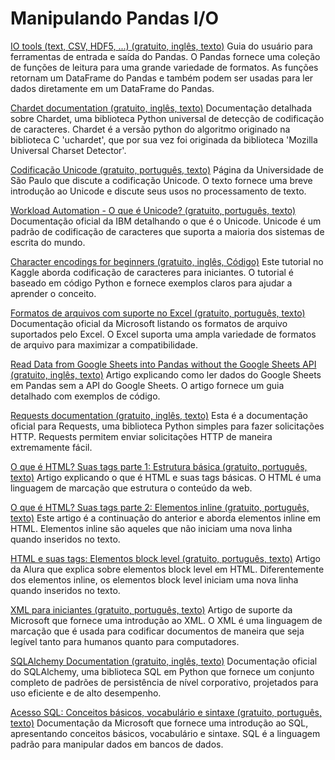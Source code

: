 # Manipulando Pandas I/O

[IO tools (text, CSV, HDF5, ...) (gratuito, inglês, texto)](https://pandas.pydata.org/docs/user_guide/io.html)
Guia do usuário para ferramentas de entrada e saída do Pandas. O Pandas fornece uma coleção de funções de leitura para uma grande variedade de formatos. As funções retornam um DataFrame do Pandas e também podem ser usadas para ler dados diretamente em um DataFrame do Pandas.

[Chardet documentation (gratuito, inglês, texto)](https://chardet.readthedocs.io/en/latest/)
Documentação detalhada sobre Chardet, uma biblioteca Python universal de detecção de codificação de caracteres. Chardet é a versão python do algoritmo originado na biblioteca C 'uchardet', que por sua vez foi originada da biblioteca 'Mozilla Universal Charset Detector'.

[Codificação Unicode (gratuito, português, texto)](https://www.ime.usp.br/~pf/algoritmos/apend/unicode.html#detection)
Página da Universidade de São Paulo que discute a codificação Unicode. O texto fornece uma breve introdução ao Unicode e discute seus usos no processamento de texto.

[Workload Automation - O que é Unicode? (gratuito, português, texto)](https://www.ibm.com/docs/pt-br/workload-automation/9.3.0?topic=support-what-is-unicode)
Documentação oficial da IBM detalhando o que é o Unicode. Unicode é um padrão de codificação de caracteres que suporta a maioria dos sistemas de escrita do mundo.

[Character encodings for beginners (gratuito, inglês, Código)](https://www.kaggle.com/code/alexisbcook/character-encodings/tutorial)
Este tutorial no Kaggle aborda codificação de caracteres para iniciantes. O tutorial é baseado em código Python e fornece exemplos claros para ajudar a aprender o conceito.

[Formatos de arquivos com suporte no Excel (gratuito, português, texto)](https://support.microsoft.com/pt-br/office/formatos-de-arquivos-com-suporte-no-excel-0943ff2c-6014-4e8d-aaea-b83d51d46247)
Documentação oficial da Microsoft listando os formatos de arquivo suportados pelo Excel. O Excel suporta uma ampla variedade de formatos de arquivo para maximizar a compatibilidade.

[Read Data from Google Sheets into Pandas without the Google Sheets API (gratuito, inglês, texto)](https://towardsdatascience.com/read-data-from-google-sheets-into-pandas-without-the-google-sheets-api-5c468536550)
Artigo explicando como ler dados do Google Sheets em Pandas sem a API do Google Sheets. O artigo fornece um guia detalhado com exemplos de código.

[Requests documentation (gratuito, inglês, texto)](https://requests.readthedocs.io/en/latest/)
Esta é a documentação oficial para Requests, uma biblioteca Python simples para fazer solicitações HTTP. Requests permitem enviar solicitações HTTP de maneira extremamente fácil.

[O que é HTML? Suas tags parte 1: Estrutura básica (gratuito, português, texto)](https://www.alura.com.br/artigos/o-que-e-html-suas-tags-parte-2-elementos-inline?utm_source=gnarus&utm_medium=timeline&_gl=1*198vozc*_ga*MzU5OTg3MjQxLjE2OTYzNDE3ODQ.*_ga_1EPWSW3PCS*MTcwMzM0OTMwNi4xMjMuMS4xNzAzMzU1MTkzLjAuMC4w*_fplc*WTZFaHlWRWlrUDFVN3ElMkZKSlA4ZGFUOW4wOUJ0aFRqcmpVNXNoV3B0UW9SZSUyRkZCU2pJUDRmZnNUd2IlMkZYVGhpS2RRMkQ1ZEZnbDN0Z003QVVhdXRhZWw4UmRFR243bW5DaHVINjRIeTVYdGV3Z2NVZ3B1UnpZZ2cxbDZzVDJ3JTNEJTNE)
Artigo explicando o que é HTML e suas tags básicas. O HTML é uma linguagem de marcação que estrutura o conteúdo da web.

[O que é HTML? Suas tags parte 2: Elementos inline (gratuito, português, texto)](https://www.alura.com.br/artigos/o-que-e-html-suas-tags-parte-2-elementos-inline?utm_source=gnarus&utm_medium=timeline&_gl=1*198vozc*_ga*MzU5OTg3MjQxLjE2OTYzNDE3ODQ.*_ga_1EPWSW3PCS*MTcwMzM0OTMwNi4xMjMuMS4xNzAzMzU1MTkzLjAuMC4w*_fplc*WTZFaHlWRWlrUDFVN3ElMkZKSlA4ZGFUOW4wOUJ0aFRqcmpVNXNoV3B0UW9SZSUyRkZCU2pJUDRmZnNUd2IlMkZYVGhpS2RRMkQ1ZEZnbDN0Z003QVVhdXRhZWw4UmRFR243bW5DaHVINjRIeTVYdGV3Z2NVZ3B1UnpZZ2cxbDZzVDJ3JTNEJTNE)
Este artigo é a continuação do anterior e aborda elementos inline em HTML. Elementos inline são aqueles que não iniciam uma nova linha quando inseridos no texto.

[HTML e suas tags: Elementos block level (gratuito, português, texto)](https://www.alura.com.br/artigos/html-tags-elementos-block-level?utm_source=gnarus&utm_medium=timeline.&_gl=1*198vozc*_ga*MzU5OTg3MjQxLjE2OTYzNDE3ODQ.*_ga_1EPWSW3PCS*MTcwMzM0OTMwNi4xMjMuMS4xNzAzMzU1MTkzLjAuMC4w*_fplc*WTZFaHlWRWlrUDFVN3ElMkZKSlA4ZGFUOW4wOUJ0aFRqcmpVNXNoV3B0UW9SZSUyRkZCU2pJUDRmZnNUd2IlMkZYVGhpS2RRMkQ1ZEZnbDN0Z003QVVhdXRhZWw4UmRFR243bW5DaHVINjRIeTVYdGV3Z2NVZ3B1UnpZZ2cxbDZzVDJ3JTNEJTNE)
Artigo da Alura que explica sobre elementos block level em HTML. Diferentemente dos elementos inline, os elementos block level iniciam uma nova linha quando inseridos no texto.

[XML para iniciantes (gratuito, português, texto)](https://support.microsoft.com/pt-br/office/xml-para-iniciantes-a87d234d-4c2e-4409-9cbc-45e4eb857d44)
Artigo de suporte da Microsoft que fornece uma introdução ao XML. O XML é uma linguagem de marcação que é usada para codificar documentos de maneira que seja legível tanto para humanos quanto para computadores.

[SQLAlchemy Documentation (gratuito, inglês, texto)](https://www.sqlalchemy.org/)
Documentação oficial do SQLAlchemy, uma biblioteca SQL em Python que fornece um conjunto completo de padrões de persistência de nível corporativo, projetados para uso eficiente e de alto desempenho.

[Acesso SQL: Conceitos básicos, vocabulário e sintaxe (gratuito, português, texto)](https://support.microsoft.com/pt-br/office/acesso-sql-conceitos-b%C3%A1sicos-vocabul%C3%A1rio-e-sintaxe-444d0303-cde1-424e-9a74-e8dc3e460671)
Documentação da Microsoft que fornece uma introdução ao SQL, apresentando conceitos básicos, vocabulário e sintaxe. SQL é a linguagem padrão para manipular dados em bancos de dados.